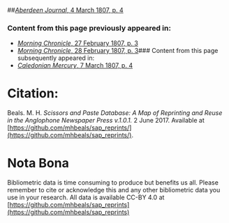 ##[*Aberdeen Journal*, 4 March 1807, p. 4](https://mhbeals.github.io/sap_html/Aberdeen-Journal/Aberdeen-Journal-4-March-1807-p-4)

### Content from this page previously appeared in:
+ [*Morning Chronicle*, 27 February 1807, p. 3](https://mhbeals.github.io/sap_html/Morning-Chronicle/Morning-Chronicle-27-February-1807-p-3)
+ [*Morning Chronicle*, 28 February 1807, p. 3](https://mhbeals.github.io/sap_html/Morning-Chronicle/Morning-Chronicle-28-February-1807-p-3)### Content from this page subsequently appeared in:
+ [*Caledonian Mercury*, 7 March 1807, p. 4](https://mhbeals.github.io/sap_html/Caledonian-Mercury/Caledonian-Mercury-7-March-1807-p-4)
                    
# Citation: 

Beals. M. H. *Scissors and Paste Database: A Map of Reprinting and Reuse in the Anglophone Newspaper Press v.1.0.1.* 2 June 2017. Available at [https://github.com/mhbeals/sap_reprints/](https://github.com/mhbeals/sap_reprints/). 
                    
# Nota Bona

Bibliometric data is time consuming to produce but benefits us all. Please remember to cite or acknowledge this and any other bibliometric data you use in your research. All data is available CC-BY 4.0 at [https://github.com/mhbeals/sap_reprints](https://github.com/mhbeals/sap_reprints)